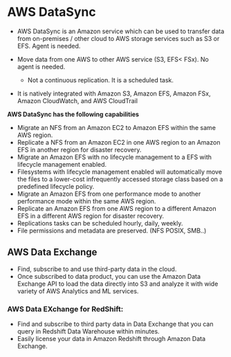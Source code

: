 # AWS DataSync

- AWS DataSync is an Amazon service which can be used to transfer data from on-premises / other cloud
to AWS storage services such as S3 or EFS. Agent is needed.

- Move data from one AWS to other AWS service (S3, EFS< FSx). No agent is needed.
  - Not a continuous replication. It is a scheduled task.

- It is natively integrated with Amazon S3, Amazon EFS, Amazon FSx, Amazon CloudWatch, and AWS CloudTrail

**AWS DataSync has the following capabilities**

  - Migrate an NFS from an Amazon EC2 to Amazon EFS within the same AWS region.
  - Replicate a NFS from an Amazon EC2 in one AWS region to an Amazon EFS in
    another region for disaster recovery.
  - Migrate an Amazon EFS with no lifecycle management to a EFS with lifecycle
    management enabled. 
  - Filesystems with lifecycle management enabled will automatically move the files to a lower-cost infrequently 
    accessed storage class based on a predefined lifecycle policy.
  - Migrate an Amazon EFS from one performance mode to another performance mode
    within the same AWS region.
  - Replicate an Amazon EFS from one AWS region to a different Amazon EFS in a
    different AWS region for disaster recovery.
  - Replications tasks can be scheduled hourly, daily, weekly.
  - File permissions and metadata are preserved. (NFS POSIX, SMB..)


## AWS Data Exchange
- Find, subscribe to and use third-party data in the cloud.
- Once subscribed to data product, you can use the Amazon Data Exchange API to load the data directly into S3 and analyze
  it with wide variety of AWS Analytics and ML services.

### AWS Data EXchange for RedShift:
- Find and subscribe to third party data in Data Exchange that you can query in Redshift Data Warehouse within minutes.
- Easily license your data in Amazon Redshift through Amazon Data Exchange.
